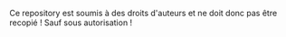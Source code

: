 Ce repository est soumis à des droits d'auteurs et ne doit donc pas être recopié ! Sauf sous autorisation !
